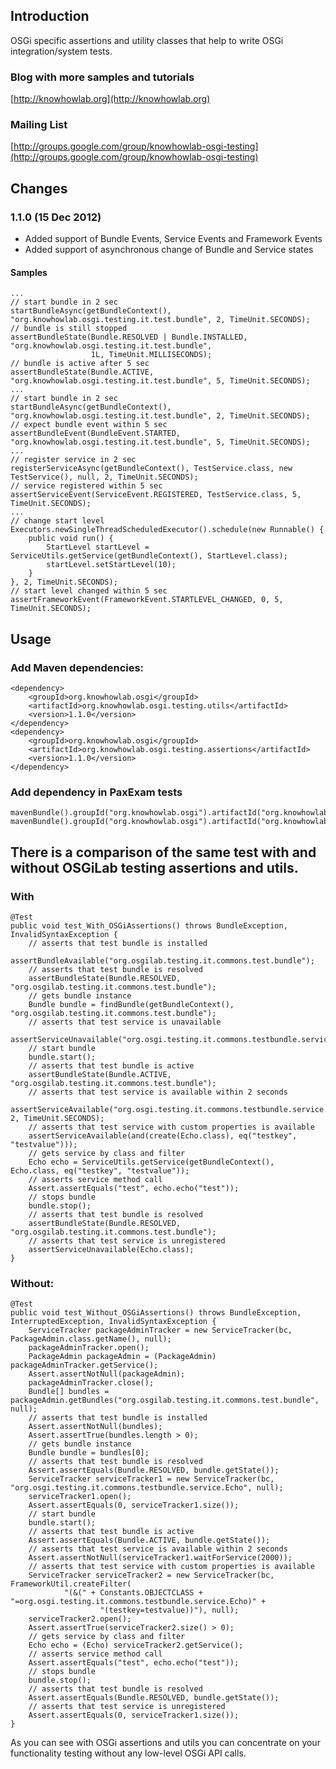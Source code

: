 ## Introduction

OSGi specific assertions and utility classes that help to write OSGi integration/system tests.

### Blog with more samples and tutorials

[http://knowhowlab.org](http://knowhowlab.org)

### Mailing List

[http://groups.google.com/group/knowhowlab-osgi-testing](http://groups.google.com/group/knowhowlab-osgi-testing)

## Changes

### 1.1.0 (15 Dec 2012)

- Added support of Bundle Events, Service Events and Framework Events
- Added support of asynchronous change of Bundle and Service states

#### Samples

    ...
    // start bundle in 2 sec
    startBundleAsync(getBundleContext(), "org.knowhowlab.osgi.testing.it.test.bundle", 2, TimeUnit.SECONDS);
    // bundle is still stopped
    assertBundleState(Bundle.RESOLVED | Bundle.INSTALLED, "org.knowhowlab.osgi.testing.it.test.bundle", 
                      1L, TimeUnit.MILLISECONDS);
    // bundle is active after 5 sec
    assertBundleState(Bundle.ACTIVE, "org.knowhowlab.osgi.testing.it.test.bundle", 5, TimeUnit.SECONDS);
    ...
    // start bundle in 2 sec
    startBundleAsync(getBundleContext(), "org.knowhowlab.osgi.testing.it.test.bundle", 2, TimeUnit.SECONDS);
    // expect bundle event within 5 sec
    assertBundleEvent(BundleEvent.STARTED, "org.knowhowlab.osgi.testing.it.test.bundle", 5, TimeUnit.SECONDS);
    ...
    // register service in 2 sec
    registerServiceAsync(getBundleContext(), TestService.class, new TestService(), null, 2, TimeUnit.SECONDS);
    // service registered within 5 sec
    assertServiceEvent(ServiceEvent.REGISTERED, TestService.class, 5, TimeUnit.SECONDS);
    ...
    // change start level
    Executors.newSingleThreadScheduledExecutor().schedule(new Runnable() {
        public void run() {
            StartLevel startLevel = ServiceUtils.getService(getBundleContext(), StartLevel.class);
            startLevel.setStartLevel(10);
        }
    }, 2, TimeUnit.SECONDS);
    // start level changed within 5 sec
    assertFrameworkEvent(FrameworkEvent.STARTLEVEL_CHANGED, 0, 5, TimeUnit.SECONDS);


## Usage

### Add Maven dependencies:
    <dependency>
        <groupId>org.knowhowlab.osgi</groupId>
        <artifactId>org.knowhowlab.osgi.testing.utils</artifactId>
        <version>1.1.0</version>
    </dependency>
    <dependency>
        <groupId>org.knowhowlab.osgi</groupId>
        <artifactId>org.knowhowlab.osgi.testing.assertions</artifactId>
        <version>1.1.0</version>
    </dependency>

### Add dependency in PaxExam tests
    mavenBundle().groupId("org.knowhowlab.osgi").artifactId("org.knowhowlab.osgi.testing.utils").version("1.1.0"),
    mavenBundle().groupId("org.knowhowlab.osgi").artifactId("org.knowhowlab.osgi.testing.assertions").version("1.1.0")

## There is a comparison of the same test with and without OSGiLab testing assertions and utils.

### With

    @Test
    public void test_With_OSGiAssertions() throws BundleException, InvalidSyntaxException {
        // asserts that test bundle is installed
        assertBundleAvailable("org.osgilab.testing.it.commons.test.bundle");
        // asserts that test bundle is resolved
        assertBundleState(Bundle.RESOLVED, "org.osgilab.testing.it.commons.test.bundle");
        // gets bundle instance
        Bundle bundle = findBundle(getBundleContext(), "org.osgilab.testing.it.commons.test.bundle");
        // asserts that test service is unavailable
        assertServiceUnavailable("org.osgi.testing.it.commons.testbundle.service.Echo");
        // start bundle
        bundle.start();
        // asserts that test bundle is active
        assertBundleState(Bundle.ACTIVE, "org.osgilab.testing.it.commons.test.bundle");
        // asserts that test service is available within 2 seconds
        assertServiceAvailable("org.osgi.testing.it.commons.testbundle.service.Echo", 2, TimeUnit.SECONDS);
        // asserts that test service with custom properties is available
        assertServiceAvailable(and(create(Echo.class), eq("testkey", "testvalue")));
        // gets service by class and filter
        Echo echo = ServiceUtils.getService(getBundleContext(), Echo.class, eq("testkey", "testvalue"));
        // asserts service method call
        Assert.assertEquals("test", echo.echo("test"));
        // stops bundle
        bundle.stop();
        // asserts that test bundle is resolved
        assertBundleState(Bundle.RESOLVED, "org.osgilab.testing.it.commons.test.bundle");
        // asserts that test service is unregistered
        assertServiceUnavailable(Echo.class);
    }

### Without:

    @Test
    public void test_Without_OSGiAssertions() throws BundleException, InterruptedException, InvalidSyntaxException {
        ServiceTracker packageAdminTracker = new ServiceTracker(bc, PackageAdmin.class.getName(), null);
        packageAdminTracker.open();
        PackageAdmin packageAdmin = (PackageAdmin) packageAdminTracker.getService();
        Assert.assertNotNull(packageAdmin);
        packageAdminTracker.close();
        Bundle[] bundles = packageAdmin.getBundles("org.osgilab.testing.it.commons.test.bundle", null);
        // asserts that test bundle is installed
        Assert.assertNotNull(bundles);
        Assert.assertTrue(bundles.length > 0);
        // gets bundle instance
        Bundle bundle = bundles[0];
        // asserts that test bundle is resolved
        Assert.assertEquals(Bundle.RESOLVED, bundle.getState());
        ServiceTracker serviceTracker1 = new ServiceTracker(bc, "org.osgi.testing.it.commons.testbundle.service.Echo", null);
        serviceTracker1.open();
        Assert.assertEquals(0, serviceTracker1.size());
        // start bundle
        bundle.start();
        // asserts that test bundle is active
        Assert.assertEquals(Bundle.ACTIVE, bundle.getState());
        // asserts that test service is available within 2 seconds
        Assert.assertNotNull(serviceTracker1.waitForService(2000));
        // asserts that test service with custom properties is available
        ServiceTracker serviceTracker2 = new ServiceTracker(bc, FrameworkUtil.createFilter(
                "(&(" + Constants.OBJECTCLASS + "=org.osgi.testing.it.commons.testbundle.service.Echo)" +
                        "(testkey=testvalue))"), null);
        serviceTracker2.open();
        Assert.assertTrue(serviceTracker2.size() > 0);
        // gets service by class and filter
        Echo echo = (Echo) serviceTracker2.getService();
        // asserts service method call
        Assert.assertEquals("test", echo.echo("test"));
        // stops bundle
        bundle.stop();
        // asserts that test bundle is resolved
        Assert.assertEquals(Bundle.RESOLVED, bundle.getState());
        // asserts that test service is unregistered
        Assert.assertEquals(0, serviceTracker1.size());
    }


As you can see with OSGi assertions and utils you can concentrate on your functionality testing without any low-level OSGi API calls.
